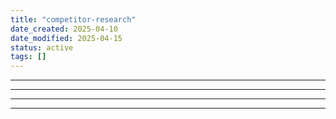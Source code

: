 ```yaml
---
title: "competitor-research"
date_created: 2025-04-10
date_modified: 2025-04-15
status: active
tags: []
---
```


---

---

---

---



